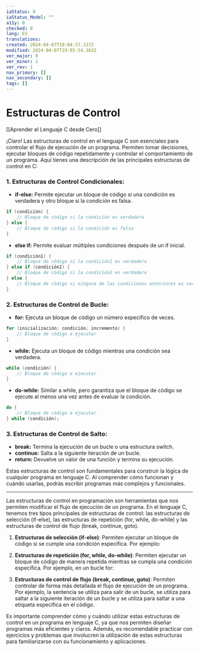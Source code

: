```yaml
---
iaStatus: 0
iaStatus_Model: ""
a11y: 0
checked: 0
lang: ES
translations: 
created: 2024-04-07T19:04:57.137Z
modified: 2024-04-07T19:05:54.363Z
ver_major: 0
ver_minor: 1
ver_rev: 1
nav_primary: []
nav_secondary: []
tags: []
---
```

# Estructuras de Control

[[Aprender el Lenguaje C desde Cero]]

¡Claro! Las estructuras de control en el lenguaje C son esenciales para controlar el flujo de ejecución de un programa. Permiten tomar decisiones, ejecutar bloques de código repetidamente y controlar el comportamiento de un programa. Aquí tienes una descripción de las principales estructuras de control en C:

### 1. **Estructuras de Control Condicionales:**

   - **if-else:** Permite ejecutar un bloque de código si una condición es verdadera y otro bloque si la condición es falsa.
   
   ```c
   if (condición) {
       // Bloque de código si la condición es verdadera
   } else {
       // Bloque de código si la condición es falsa
   }
   ```

   - **else if:** Permite evaluar múltiples condiciones después de un if inicial.
   
   ```c
   if (condición1) {
       // Bloque de código si la condición1 es verdadera
   } else if (condición2) {
       // Bloque de código si la condición2 es verdadera
   } else {
       // Bloque de código si ninguna de las condiciones anteriores es verdadera
   }
   ```

### 2. **Estructuras de Control de Bucle:**

   - **for:** Ejecuta un bloque de código un número específico de veces.
   
   ```c
   for (inicialización; condición; incremento) {
       // Bloque de código a ejecutar
   }
   ```

   - **while:** Ejecuta un bloque de código mientras una condición sea verdadera.
   
   ```c
   while (condición) {
       // Bloque de código a ejecutar
   }
   ```

   - **do-while:** Similar a while, pero garantiza que el bloque de código se ejecute al menos una vez antes de evaluar la condición.
   
   ```c
   do {
       // Bloque de código a ejecutar
   } while (condición);
   ```

### 3. **Estructuras de Control de Salto:**

   - **break:** Termina la ejecución de un bucle o una estructura switch.
   - **continue:** Salta a la siguiente iteración de un bucle.
   - **return:** Devuelve un valor de una función y termina su ejecución.

Estas estructuras de control son fundamentales para construir la lógica de cualquier programa en lenguaje C. Al comprender cómo funcionan y cuándo usarlas, podrás escribir programas más complejos y funcionales.

---

Las estructuras de control en programación son herramientas que nos permiten modificar el flujo de ejecución de un programa. En el lenguaje C, tenemos tres tipos principales de estructuras de control: las estructuras de selección (if-else), las estructuras de repetición (for, while, do-while) y las estructuras de control de flujo (break, continue, goto).

1. **Estructuras de selección (if-else)**: Permiten ejecutar un bloque de código si se cumple una condición específica. Por ejemplo:


2. **Estructuras de repetición (for, while, do-while)**: Permiten ejecutar un bloque de código de manera repetida mientras se cumpla una condición específica. Por ejemplo, en un bucle for:


3. **Estructuras de control de flujo (break, continue, goto)**: Permiten controlar de forma más detallada el flujo de ejecución de un programa. Por ejemplo, la sentencia  se utiliza para salir de un bucle,  se utiliza para saltar a la siguiente iteración de un bucle y  se utiliza para saltar a una etiqueta específica en el código.

Es importante comprender cómo y cuándo utilizar estas estructuras de control en un programa en lenguaje C, ya que nos permiten diseñar programas más eficientes y claros. Además, es recomendable practicar con ejercicios y problemas que involucren la utilización de estas estructuras para familiarizarse con su funcionamiento y aplicaciones.
